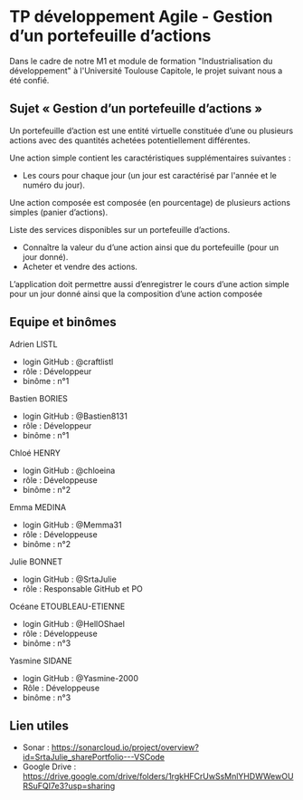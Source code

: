 <!--
Copyright 2025 Team Dev ABCEJOY.

Licensed under the Apache License, Version 2.0 (the "License");
you may not use this file except in compliance with the License.
You may obtain a copy of the License at

     http://www.apache.org/licenses/LICENSE-2.0

Unless required by applicable law or agreed to in writing, software
distributed under the License is distributed on an "AS IS" BASIS,
WITHOUT WARRANTIES OR CONDITIONS OF ANY KIND, either express or implied.
See the License for the specific language governing permissions and
limitations under the License.
-->

# TP développement Agile - Gestion d’un portefeuille d’actions

Dans le cadre de notre M1 et module de formation "Industrialisation du développement" à l'Université Toulouse Capitole, le projet suivant nous a été confié.

## Sujet « Gestion d’un portefeuille d’actions »
Un portefeuille d’action est une entité virtuelle constituée d’une ou plusieurs actions avec des
quantités achetées potentiellement différentes.

Une action simple contient les caractéristiques supplémentaires suivantes :
- Les cours pour chaque jour (un jour est caractérisé par l'année et le numéro du jour).

Une action composée est composée (en pourcentage) de plusieurs actions simples (panier d’actions).

Liste des services disponibles sur un portefeuille d’actions.
- Connaître la valeur du d’une action ainsi que du portefeuille (pour un jour donné).
- Acheter et vendre des actions.

L’application doit permettre aussi d’enregistrer le cours d’une action simple pour un jour donné ainsi que la composition d’une action composée

## Equipe et binômes

Adrien LISTL
- login GitHub : @craftlistl
- rôle : Développeur
- binôme : n°1

Bastien BORIES
- login GitHub : @Bastien8131
- rôle : Développeur
- binôme : n°1

Chloé HENRY
- login GitHub : @chloeina
- rôle : Développeuse
- binôme : n°2

Emma MEDINA
- login GitHub : @Memma31
- rôle : Développeuse
- binôme : n°2

Julie BONNET
- login GitHub : @SrtaJulie
- rôle : Responsable GitHub et PO

Océane ETOUBLEAU-ETIENNE
- login GitHub : @HellOShael
- rôle : Développeuse
- binôme : n°3
  
Yasmine SIDANE
- login GitHub : @Yasmine-2000
- Rôle : Développeuse
- binôme : n°3

## Lien utiles

  - Sonar : https://sonarcloud.io/project/overview?id=SrtaJulie_sharePortfolio---VSCode
  - Google Drive : https://drive.google.com/drive/folders/1rgkHFCrUwSsMnlYHDWWewOURSuFQI7e3?usp=sharing
